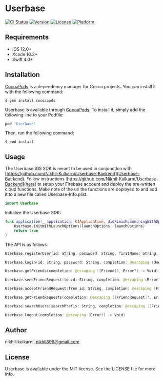 # Userbase

[![CI Status](https://img.shields.io/travis/nikhil-kulkarni/Userbase.svg?style=flat)](https://travis-ci.org/nikhil-kulkarni/Userbase)
[![Version](https://img.shields.io/cocoapods/v/Userbase.svg?style=flat)](https://cocoapods.org/pods/Userbase)
[![License](https://img.shields.io/cocoapods/l/Userbase.svg?style=flat)](https://cocoapods.org/pods/Userbase)
[![Platform](https://img.shields.io/cocoapods/p/Userbase.svg?style=flat)](https://cocoapods.org/pods/Userbase)

## Requirements
* iOS 12.0+
* Xcode 10.2+
* Swift 4.0+

## Installation

[CocoaPods](https://cocoapods.org) is a dependency manager for Cocoa projects. You can install it with the following command:

```$ gem install cocoapods```

Userbase is available through [CocoaPods](https://cocoapods.org). To install
it, simply add the following line to your Podfile:

```ruby
pod 'Userbase'
```

Then, run the following command:

```$ pod install```

## Usage
The Userbase iOS SDK is meant to be used in conjunction with [https://github.com/Nikhil-Kulkarni/Userbase-Backend](Userbase-Backend). Follow instructions [https://github.com/Nikhil-Kulkarni/Userbase-Backend](here) to setup your Firebase account and deploy the pre-written cloud functions. Make note of the url the functions are deployed to and add it to a new file called Userbase-Info.plist. 

```swift
import Userbase
```

Initialize the Userbase SDK:
```swift
func application(_ application: UIApplication, didFinishLaunchingWithOptions launchOptions: [UIApplicationLaunchOptionsKey: Any]?) -> Bool {
    Userbase.initWithLaunchOptions(launchOptions: launchOptions)
    return true
}
```

The API is as follows:
```swift
Userbase.registerUser(id: String, password: String, firstName: String, lastName: String, developerMetadata: String, completion: @escaping (User?, Error?) -> Void)

Userbase.login(id: String, password: String, completion: @escaping (User?, Error?) -> Void)

Userbase.getFriends(completion: @escaping ([Friend]?, Error?) -> Void)

Userbase.sendFriendRequest(to id: String, completion: @escaping (Error?) -> Void)

Userbase.acceptFriendRequest(from id: String, completion: @escaping (Friend?, Error?) -> Void)

Userbase.getFriendRequests(completion: @escaping ([FriendRequest]?, Error?) -> Void)

Userbase.searchUsers(searchPrefix: String, completion: @escaping ([Friend]?, Error?) -> Void)

Userbase.logout(completion: @escaping (Error?) -> Void)
```

## Author

nikhil-kulkarni, nikhil896@gmail.com

## License

Userbase is available under the MIT license. See the LICENSE file for more info.
